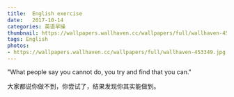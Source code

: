 ```yaml
---
title:  English exercise
date:   2017-10-14
categories: 英语早操
thumbnail: https://wallpapers.wallhaven.cc/wallpapers/full/wallhaven-453349.jpg
tags: English
photos:
- https://wallpapers.wallhaven.cc/wallpapers/full/wallhaven-453349.jpg
---
```


"What people say you cannot do, you try and find that you can."
<p>大家都说你做不到，你尝试了，结果发现你其实能做到。</p>
